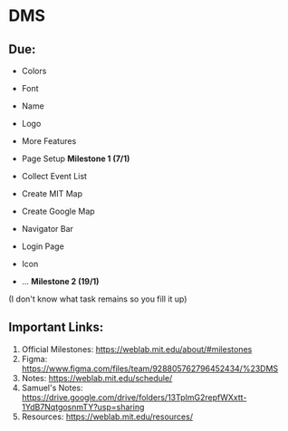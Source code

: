 # DMS

## Due:
- Colors
- Font
- Name
- Logo
- More Features
- Page Setup
**Milestone 1 (7/1)**

- Collect Event List
- Create MIT Map
- Create Google Map

- Navigator Bar
- Login Page
- Icon
- ...
**Milestone 2 (19/1)**

(I don't know what task remains so you fill it up)

## Important Links:
1. Official Milestones: https://weblab.mit.edu/about/#milestones
2. Figma: https://www.figma.com/files/team/928805762796452434/%23DMS
3. Notes: https://weblab.mit.edu/schedule/
4. Samuel's Notes: https://drive.google.com/drive/folders/13TpImG2repfWXxtt-1YdB7NqtgosnmTY?usp=sharing
5. Resources: https://weblab.mit.edu/resources/
